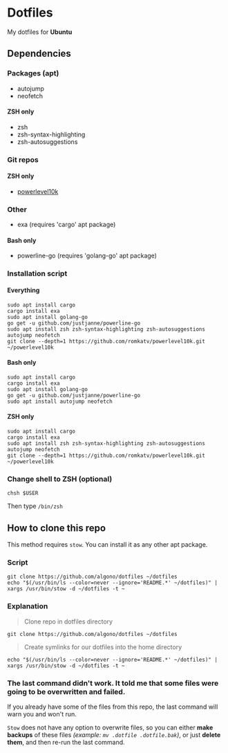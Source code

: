 # Dotfiles
My dotfiles for **Ubuntu**

## Dependencies
### Packages (apt)
- autojump
- neofetch
#### ZSH only
- zsh
- zsh-syntax-highlighting
- zsh-autosuggestions
### Git repos
#### ZSH only
- [powerlevel10k](https://github.com/romkatv/powerlevel10k)
### Other
- exa (requires 'cargo' apt package)
#### Bash only
- powerline-go (requires 'golang-go' apt package)

### Installation script
#### Everything
```shell
sudo apt install cargo
cargo install exa
sudo apt install golang-go
go get -u github.com/justjanne/powerline-go
sudo apt install zsh zsh-syntax-highlighting zsh-autosuggestions autojump neofetch
git clone --depth=1 https://github.com/romkatv/powerlevel10k.git ~/powerlevel10k
```
#### Bash only
```shell
sudo apt install cargo
cargo install exa
sudo apt install golang-go
go get -u github.com/justjanne/powerline-go
sudo apt install autojump neofetch
```
#### ZSH only
```shell
sudo apt install cargo
cargo install exa
sudo apt install zsh zsh-syntax-highlighting zsh-autosuggestions autojump neofetch
git clone --depth=1 https://github.com/romkatv/powerlevel10k.git ~/powerlevel10k
```

### Change shell to ZSH (optional)
```shell
chsh $USER
```
Then type `/bin/zsh`

## How to clone this repo
This method requires `stow`. You can install it as any other apt package.

### Script
```shell
git clone https://github.com/algono/dotfiles ~/dotfiles
echo "$(/usr/bin/ls --color=never --ignore='README.*' ~/dotfiles)" | xargs /usr/bin/stow -d ~/dotfiles -t ~
```
### Explanation
> Clone repo in dotfiles directory
```shell
git clone https://github.com/algono/dotfiles ~/dotfiles
```
> Create symlinks for our dotfiles into the home directory
```shell
echo "$(/usr/bin/ls --color=never --ignore='README.*' ~/dotfiles)" | xargs /usr/bin/stow -d ~/dotfiles -t ~
```

### The last command didn't work. It told me that some files were going to be overwritten and failed.
If you already have some of the files from this repo, the last command will warn you and won't run.

`Stow` does not have any option to overwrite files, so you can either **make backups** of these files *(example: `mv .dotfile .dotfile.bak`)*, or just **delete them**, and then re-run the last command.
